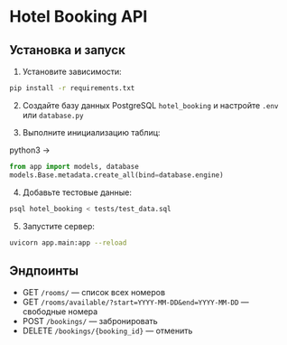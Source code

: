 # Hotel Booking API

## Установка и запуск

1. Установите зависимости:

```bash
pip install -r requirements.txt
```

2. Создайте базу данных PostgreSQL `hotel_booking` и настройте `.env` или `database.py`

3. Выполните инициализацию таблиц:

python3 ->

```python
from app import models, database
models.Base.metadata.create_all(bind=database.engine)
```

4. Добавьте тестовые данные:

```bash
psql hotel_booking < tests/test_data.sql
```

5. Запустите сервер:

```bash
uvicorn app.main:app --reload
```

## Эндпоинты

- GET `/rooms/` — список всех номеров
- GET `/rooms/available/?start=YYYY-MM-DD&end=YYYY-MM-DD` — свободные номера
- POST `/bookings/` — забронировать
- DELETE `/bookings/{booking_id}` — отменить